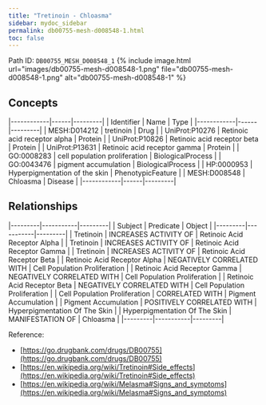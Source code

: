 ```yaml
---
title: "Tretinoin - Chloasma"
sidebar: mydoc_sidebar
permalink: db00755-mesh-d008548-1.html
toc: false 
---
```



Path ID: `DB00755_MESH_D008548_1`
{% include image.html url="images/db00755-mesh-d008548-1.png" file="db00755-mesh-d008548-1.png" alt="db00755-mesh-d008548-1" %}

## Concepts

|------------|------|---------|
| Identifier | Name | Type    |
|------------|------|---------|
| MESH:D014212 | tretinoin | Drug |
| UniProt:P10276 | Retinoic acid receptor alpha | Protein |
| UniProt:P10826 | Retinoic acid receptor beta | Protein |
| UniProt:P13631 | Retinoic acid receptor gamma | Protein |
| GO:0008283 | cell population proliferation | BiologicalProcess |
| GO:0043476 | pigment accumulation | BiologicalProcess |
| HP:0000953 | Hyperpigmentation of the skin | PhenotypicFeature |
| MESH:D008548 | Chloasma | Disease |
|------------|------|---------|

## Relationships

|---------|-----------|---------|
| Subject | Predicate | Object  |
|---------|-----------|---------|
| Tretinoin | INCREASES ACTIVITY OF | Retinoic Acid Receptor Alpha |
| Tretinoin | INCREASES ACTIVITY OF | Retinoic Acid Receptor Gamma |
| Tretinoin | INCREASES ACTIVITY OF | Retinoic Acid Receptor Beta |
| Retinoic Acid Receptor Alpha | NEGATIVELY CORRELATED WITH | Cell Population Proliferation |
| Retinoic Acid Receptor Gamma | NEGATIVELY CORRELATED WITH | Cell Population Proliferation |
| Retinoic Acid Receptor Beta | NEGATIVELY CORRELATED WITH | Cell Population Proliferation |
| Cell Population Proliferation | CORRELATED WITH | Pigment Accumulation |
| Pigment Accumulation | POSITIVELY CORRELATED WITH | Hyperpigmentation Of The Skin |
| Hyperpigmentation Of The Skin | MANIFESTATION OF | Chloasma |
|---------|-----------|---------|

Reference: 
  - [https://go.drugbank.com/drugs/DB00755](https://go.drugbank.com/drugs/DB00755)
  - [https://en.wikipedia.org/wiki/Tretinoin#Side_effects](https://en.wikipedia.org/wiki/Tretinoin#Side_effects)
  - [https://en.wikipedia.org/wiki/Melasma#Signs_and_symptoms](https://en.wikipedia.org/wiki/Melasma#Signs_and_symptoms)
